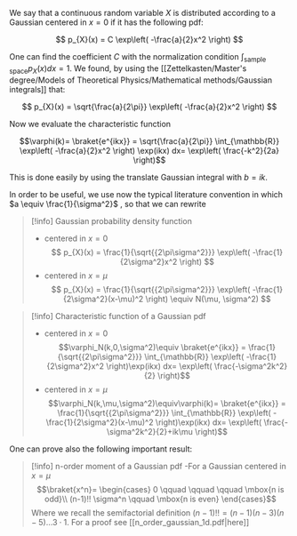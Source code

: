
We say that a continuous random variable $X$ is distributed according to a Gaussian centered in $x=0$ if it has the following pdf:

$$ p_{X}(x)  = C \exp\left( -\frac{a}{2}x^2 \right) $$

One can find the coefficient $C$ with the normalization condition $\int_{\mbox{sample space}}p_{X}(x)dx = 1$. We found, by using the [[Zettelkasten/Master's degree/Models of Theoretical Physics/Mathematical methods/Gaussian integrals]] that:

$$ p_{X}(x)  = \sqrt{\frac{a}{2\pi}} \exp\left( -\frac{a}{2}x^2 \right) $$

Now we evaluate the characteristic function

$$\varphi(k)= \braket{e^{ikx}}  =  \sqrt{\frac{a}{2\pi}} \int_{\mathbb{R}} \exp\left( -\frac{a}{2}x^2 \right) \exp(ikx) dx= \exp\left( \frac{-k^2}{2a} \right)$$

This is done easily by using the translate Gaussian integral with $b=ik$.

In order to be useful, we use now the typical literature convention in which $a \equiv \frac{1}{\sigma^2}$ , so that we can rewrite

>[!info] Gaussian probability density function
>- centered in $x=0$
> $$ p_{X}(x)  = \frac{1}{\sqrt{{2\pi\sigma^2}}} \exp\left( -\frac{1}{2\sigma^2}x^2 \right) $$
> - centered in $x=\mu$
> $$ p_{X}(x)  = \frac{1}{\sqrt{{2\pi\sigma^2}}} \exp\left( -\frac{1}{2\sigma^2}(x-\mu)^2 \right) \equiv N(\mu, \sigma^2) $$


>[!info] Characteristic function of a Gaussian pdf
> - centered in $x=0$
>$$\varphi_N(k,0,\sigma^2)\equiv \braket{e^{ikx}}  =   \frac{1}{\sqrt{{2\pi\sigma^2}}} \int_{\mathbb{R}} \exp\left( -\frac{1}{2\sigma^2}x^2 \right)\exp(ikx) dx= \exp\left( \frac{-\sigma^2k^2}{2} \right)$$
>- centered in $x=\mu$
>$$\varphi_N(k,\mu,\sigma^2)\equiv\varphi(k)= \braket{e^{ikx}}  =   \frac{1}{\sqrt{{2\pi\sigma^2}}} \int_{\mathbb{R}} \exp\left( -\frac{1}{2\sigma^2}(x-\mu)^2 \right)\exp(ikx) dx= \exp\left( \frac{-\sigma^2k^2}{2}+ik\mu \right)$$

One can prove also the following important result:

>[!info] n-order moment of a Gaussian pdf 
 >-For a Gaussian centered in $x=\mu$
 >$$\braket{x^n}= 
 \begin{cases} 0 \qquad \qquad \qquad \mbox{n is odd}\\
 (n-1)!! \sigma^n \qquad \mbox{n is even}
 \end{cases}$$
 > Where we recall the semifactorial definition $(n-1)!!=(n-1)(n-3)(n-5)\dots3\cdot1$. For a proof see [[n_order_gaussian_1d.pdf|here]]
 
 
 
